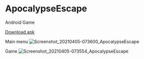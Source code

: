 # ApocalypseEscape
Android Game

[Download apk](https://drive.google.com/open?id=1T-VBSVEY_nk7ET7web56jnffEUAHinMa)

Main menu
![Screenshot_20210405-073600_ApocalypseEscape](https://user-images.githubusercontent.com/46165586/113537653-fbd2ab80-95e1-11eb-9e79-6dd3ec823a35.jpg)

Game
![Screenshot_20210405-073554_ApocalypseEscape](https://user-images.githubusercontent.com/46165586/113537670-02f9b980-95e2-11eb-8c52-470a625792ad.jpg)
